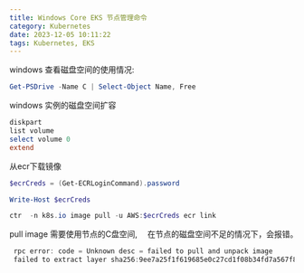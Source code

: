 ```yaml
---
title: Windows Core EKS 节点管理命令
category: Kubernetes
date: 2023-12-05 10:11:22
tags: Kubernetes, EKS
---
```


windows 查看磁盘空间的使用情况: 
```powershell
Get-PSDrive -Name C | Select-Object Name, Free
```

windows 实例的磁盘空间扩容
```powershell
diskpart
list volume
select volume 0
extend
```
从ecr下载镜像
```powershell
$ecrCreds = (Get-ECRLoginCommand).password

Write-Host $ecrCreds

ctr  -n k8s.io image pull -u AWS:$ecrCreds ecr link
```
pull image 需要使用节点的C盘空间, 　在节点的磁盘空间不足的情况下，会报错。　
```powershell
 rpc error: code = Unknown desc = failed to pull and unpack image 
 failed to extract layer sha256:9ee7a25f1f619685e0c27cd1f08b34fd7a567f8f0fa789gf9aeb79c72169afa: hcsshim::ImportLayer failed in Win32: There is not enough space on the disk. (0x70): unknown
```